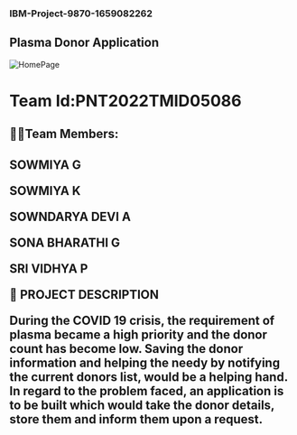 <h3>IBM-Project-9870-1659082262<h3>
<h2>Plasma Donor Application</h2>


![HomePage](https://user-images.githubusercontent.com/65237742/202517860-66e0b882-938f-4dd5-802b-8649c3591f55.png)















<h1>Team Id:PNT2022TMID05086</h1>




<h2>🧑‍💻Team Members:<h2>


 SOWMIYA G

 SOWMIYA K

 SOWNDARYA DEVI A

 SONA BHARATHI G

 SRI VIDHYA P


📝 PROJECT DESCRIPTION



During the COVID 19 crisis, the requirement of plasma became a high priority and the donor count has become low. Saving the donor information and helping the needy by notifying the current donors list, would be a helping hand. In regard to the problem faced, an application is to be built which would take the donor details, store them and inform them upon a request.


